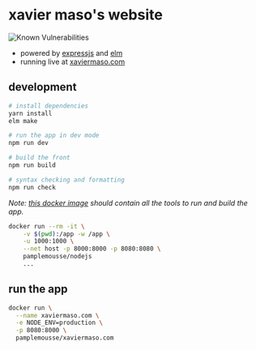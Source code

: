 # xavier maso's website

![Known Vulnerabilities](https://snyk.io/test/github/Pamplemousse/xaviermaso.com/badge.svg?targetFile=package.json)

* powered by [expressjs](http://expressjs.com/) and [elm](http://elm-lang.org/)
* running live at [xaviermaso.com](https://www.xaviermaso.com/)

## development

```bash
# install dependencies
yarn install
elm make

# run the app in dev mode
npm run dev

# build the front
npm run build

# syntax checking and formatting
npm run check
```

*Note: [this docker image](https://hub.docker.com/r/pamplemousse/nodejs/) should contain all the tools to run and build the app.*

```bash
docker run --rm -it \
    -v $(pwd):/app -w /app \
    -u 1000:1000 \
    --net host -p 8000:8000 -p 8080:8080 \
    pamplemousse/nodejs
    ...
```

## run the app

```bash
docker run \
  --name xaviermaso.com \
  -e NODE_ENV=production \
  -p 8080:8000 \
  pamplemousse/xaviermaso.com
```
